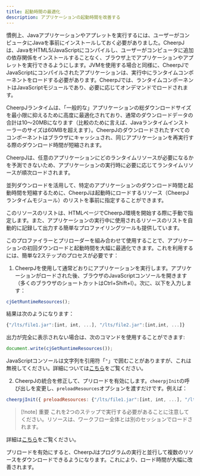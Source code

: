 ```yaml
---
title: 起動時間の最適化
description: アプリケーションの起動時間を改善する
---
```


慣例上、Javaアプリケーションやアプレットを実行するには、ユーザーがコンピュータにJavaを事前にインストールしておく必要がありました。CheerpJは、JavaをHTML5/JavaScriptにコンパイルし、ユーザーがコンピュータに追加の依存関係をインストールすることなく、ブラウザ上でアプリケーションやアプレットを実行できるようにします。JVMを使用する場合と同様に、CheerpJでJavaScriptにコンパイルされたアプリケーションは、実行中にランタイムコンポーネントをロードする必要があります。CheerpJでは、ランタイムコンポーネントはJavaScriptモジュールであり、必要に応じてオンデマンドでロードされます。

CheerpJランタイムは、「一般的な」アプリケーションの総ダウンロードサイズを最小限に抑えるために高度に最適化されており、通常のダウンロードデータの合計は10〜20MBになります（比較のために言えば、Javaランタイムインストーラーのサイズは60MBを超えます）。CheerpJのダウンロードされたすべてのコンポーネントはブラウザにキャッシュされ、同じアプリケーションを再実行する際のダウンロード時間が短縮されます。

CheerpJは、任意のアプリケーションにどのランタイムリソースが必要になるかを予測できないため、アプリケーションの実行時に必要に応じてランタイムリソースが順次ロードされます。

並列ダウンロードを活用して、特定のアプリケーションのダウンロード時間と起動時間を短縮するために、CheerpJは起動時にロードするリソース（CheerpJランタイムモジュール）のリストを事前に指定することができます。

このリソースのリストは、HTMLページでCheerpJ環境を開始する際に手動で指定します。また、アプリケーションの実行中に使用されるリソースのリストを自動的に記録して出力する簡単なプロファイリングツールも提供しています。


このプロファイラーとプリローダーを組み合わせて使用することで、アプリケーションの初回ダウンロードと起動時間を大幅に最適化できます。これを利用するには、簡単な2ステップのプロセスが必要です：

1. CheerpJを使用して通常どおりにアプリケーションを実行します。アプリケーションがロードされた後、ブラウザのJavaScriptコンソールを開きます（多くのブラウザのショートカットはCtrl+Shift+I）。次に、以下を入力します：

```js
cjGetRuntimeResources();
```

結果は次のようになります：

```js
{"/lts/file1.jar":[int, int, ...], "/lts/file2.jar":[int,int, ...]}
```

出力が完全に表示されない場合は、次のコマンドを使用することができます:

```js
document.write(cjGetRuntimeResources());
```

JavaScriptコンソールは文字列を引用符「`"`」で囲むことがありますが、これは無視してください。詳細については[こちら](/docs/ja/reference/cjGetRuntimeResources)をご覧ください。

2. CheerpJの統合を修正して、プリロードを有効にします。`cheerpjInit`の呼び出しを変更し、`preloadResources`オプションを渡すだけです。例えば：

```js
cheerpjInit({ preloadResources: {"/lts/file1.jar":[int, int, ...], "/lts/file2.jar":[int,int, ...]} });
```

> [!note] 重要
> これを2つのステップで実行する必要があることに注意してください。リソースは、ワークフロー全体とは別のセッションでロードされます。

詳細は[こちら](/docs/ja/reference/cheerpjInit#preloadresources)をご覧ください。

プリロードを有効にすると、CheerpJはプログラムの実行と並行して複数のリソースをダウンロードできるようになります。これにより、ロード時間が大幅に改善されます。
